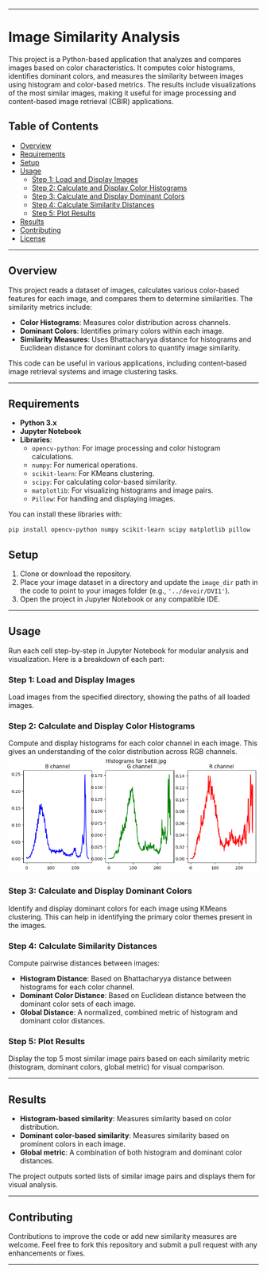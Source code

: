 
---

# Image Similarity Analysis

This project is a Python-based application that analyzes and compares images based on color characteristics. It computes color histograms, identifies dominant colors, and measures the similarity between images using histogram and color-based metrics. The results include visualizations of the most similar images, making it useful for image processing and content-based image retrieval (CBIR) applications.

## Table of Contents

- [Overview](#overview)
- [Requirements](#requirements)
- [Setup](#setup)
- [Usage](#usage)
  - [Step 1: Load and Display Images](#step-1-load-and-display-images)
  - [Step 2: Calculate and Display Color Histograms](#step-2-calculate-and-display-color-histograms)
  - [Step 3: Calculate and Display Dominant Colors](#step-3-calculate-and-display-dominant-colors)
  - [Step 4: Calculate Similarity Distances](#step-4-calculate-similarity-distances)
  - [Step 5: Plot Results](#step-5-plot-results)
- [Results](#results)
- [Contributing](#contributing)
- [License](#license)

---

## Overview

This project reads a dataset of images, calculates various color-based features for each image, and compares them to determine similarities. The similarity metrics include:

- **Color Histograms**: Measures color distribution across channels.
- **Dominant Colors**: Identifies primary colors within each image.
- **Similarity Measures**: Uses Bhattacharyya distance for histograms and Euclidean distance for dominant colors to quantify image similarity.

This code can be useful in various applications, including content-based image retrieval systems and image clustering tasks.

---

## Requirements

- **Python 3.x**
- **Jupyter Notebook**
- **Libraries**:
  - `opencv-python`: For image processing and color histogram calculations.
  - `numpy`: For numerical operations.
  - `scikit-learn`: For KMeans clustering.
  - `scipy`: For calculating color-based similarity.
  - `matplotlib`: For visualizing histograms and image pairs.
  - `Pillow`: For handling and displaying images.

You can install these libraries with:

```bash
pip install opencv-python numpy scikit-learn scipy matplotlib pillow
```

## Setup

1. Clone or download the repository.
2. Place your image dataset in a directory and update the `image_dir` path in the code to point to your images folder (e.g., `'../devoir/DVI1'`).
3. Open the project in Jupyter Notebook or any compatible IDE.

---

## Usage

Run each cell step-by-step in Jupyter Notebook for modular analysis and visualization. Here is a breakdown of each part:

### Step 1: Load and Display Images

Load images from the specified directory, showing the paths of all loaded images.

### Step 2: Calculate and Display Color Histograms

Compute and display histograms for each color channel in each image. This gives an understanding of the color distribution across RGB channels.
![Alt text](devoir\output0.png)

### Step 3: Calculate and Display Dominant Colors

Identify and display dominant colors for each image using KMeans clustering. This can help in identifying the primary color themes present in the images.

### Step 4: Calculate Similarity Distances

Compute pairwise distances between images:
- **Histogram Distance**: Based on Bhattacharyya distance between histograms for each color channel.
- **Dominant Color Distance**: Based on Euclidean distance between the dominant color sets of each image.
- **Global Distance**: A normalized, combined metric of histogram and dominant color distances.

### Step 5: Plot Results

Display the top 5 most similar image pairs based on each similarity metric (histogram, dominant colors, global metric) for visual comparison.

---

## Results

- **Histogram-based similarity**: Measures similarity based on color distribution.
- **Dominant color-based similarity**: Measures similarity based on prominent colors in each image.
- **Global metric**: A combination of both histogram and dominant color distances.

The project outputs sorted lists of similar image pairs and displays them for visual analysis.

---

## Contributing

Contributions to improve the code or add new similarity measures are welcome. Feel free to fork this repository and submit a pull request with any enhancements or fixes.

---

